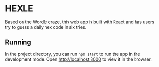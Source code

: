 # HEXLE

Based on the Wordle craze, this web app is built with React and has users try to guess a daily hex code in six tries.

## Running

In the project directory, you can run `npm start` to run the app in the development mode.
Open [http://localhost:3000](http://localhost:3000) to view it in the browser.
